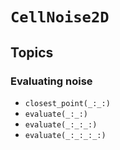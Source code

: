 # ``CellNoise2D``

## Topics

### Evaluating noise

-   ``closest_point(_:_:)``
-   ``evaluate(_:_:)``
-   ``evaluate(_:_:_:)``
-   ``evaluate(_:_:_:_:)``
